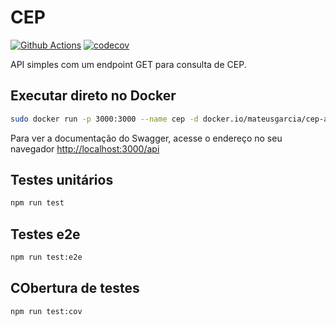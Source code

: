 # CEP

[![Github Actions](https://github.com/naturesprophet/cep-api/actions/workflows/ci.yml/badge.svg)](https://github.com/NaturesProphet/cep-api/actions)
[![codecov](https://codecov.io/gh/naturesProphet/cep-api/branch/main/graph/badge.svg?token=ed178c89-b7f7-4f3b-8234-5329287b3bb2)](https://codecov.io/gh/naturesProphet/cep-api)

API simples com um endpoint GET para consulta de CEP.

## Executar direto no Docker

```sh
sudo docker run -p 3000:3000 --name cep -d docker.io/mateusgarcia/cep-api:main
```

Para ver a documentação do Swagger, acesse o endereço no seu navegador
<http://localhost:3000/api>

## Testes unitários

```sh
npm run test
```

## Testes e2e

```sh
npm run test:e2e
```

## CObertura de testes

```sh
npm run test:cov
```
